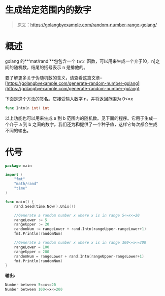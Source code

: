 # 生成给定范围内的数字

> 原文：<https://golangbyexample.com/random-number-range-golang/>

# **概述**

golang 的**‘mat/rand’**包包含一个 `Intn` 函数，可以用来生成一个介于[0，n]之间的随机数。结尾的括号表示 n 是排他的。

要了解更多关于伪随机数的含义，请查看这篇文章–[https://golangbyexample.com/generate-random-number-golang](https://golangbyexample.com/generate-random-number-golang)

下面是这个方法的签名。它接受输入数字 n，并将返回范围为 0<=x

```go
func Intn(n int) int
```

以上功能也可以用来生成 a 到 b 范围内的随机数。见下面的程序。它用于生成一个介于 a 到 b 之间的数字。我们还为**和**提供了一个种子值，这样它每次都会生成不同的输出。

# **代号**

```go
package main

import (
    "fmt"
    "math/rand"
    "time"
)

func main() {
    rand.Seed(time.Now().Unix())

    //Generate a random number x where x is in range 5<=x<=20
    rangeLower := 5
    rangeUpper := 20
    randomNum := rangeLower + rand.Intn(rangeUpper-rangeLower+1)
    fmt.Println(randomNum)

    //Generate a random number x where x is in range 100<=x<=200
    rangeLower = 100
    rangeUpper = 200
    randomNum = rangeLower + rand.Intn(rangeUpper-rangeLower+1)
    fmt.Println(randomNum)
}
```

**输出:**

```go
Number between 5<=x<=20
Number between 100<=x<=200
```